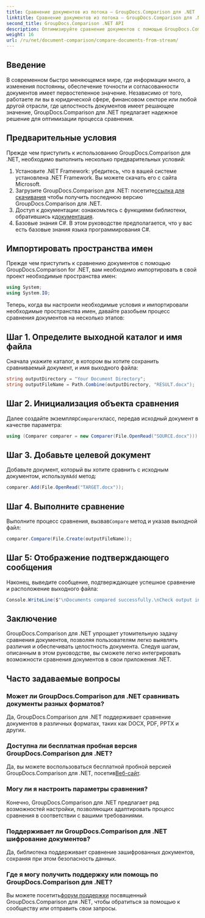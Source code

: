 ```yaml
---
title: Сравнение документов из потока — GroupDocs.Comparison для .NET
linktitle: Сравнение документов из потока — GroupDocs.Comparison для .NET
second_title: GroupDocs.Comparison .NET API
description: Оптимизируйте сравнение документов с помощью GroupDocs.Comparison для .NET. Легко сравнивайте документы и обеспечивайте точность в разных файлах.
weight: 16
url: /ru/net/document-comparison/compare-documents-from-stream/
---
```

## Введение
В современном быстро меняющемся мире, где информации много, а изменения постоянны, обеспечение точности и согласованности документов имеет первостепенное значение. Независимо от того, работаете ли вы в юридической сфере, финансовом секторе или любой другой отрасли, где целостность документов имеет решающее значение, GroupDocs.Comparison для .NET предлагает надежное решение для оптимизации процесса сравнения.
## Предварительные условия
Прежде чем приступить к использованию GroupDocs.Comparison для .NET, необходимо выполнить несколько предварительных условий:
1. Установите .NET Framework: убедитесь, что в вашей системе установлена .NET Framework. Вы можете скачать его с сайта Microsoft.
2.  Загрузите GroupDocs.Comparison для .NET: посетите[ссылка для скачивания](https://releases.groupdocs.com/comparison/net/) чтобы получить последнюю версию GroupDocs.Comparison для .NET.
3.  Доступ к документации: ознакомьтесь с функциями библиотеки, обратившись к[документация](https://tutorials.groupdocs.com/comparison/net/).
4. Базовые знания C#. В этом руководстве предполагается, что у вас есть базовые знания языка программирования C#.

## Импортировать пространства имен
Прежде чем приступить к сравнению документов с помощью GroupDocs.Comparison for .NET, вам необходимо импортировать в свой проект необходимые пространства имен:
```csharp
using System;
using System.IO;
```
Теперь, когда вы настроили необходимые условия и импортировали необходимые пространства имен, давайте разобьем процесс сравнения документов на несколько этапов:
## Шаг 1. Определите выходной каталог и имя файла
Сначала укажите каталог, в котором вы хотите сохранить сравниваемый документ, и имя выходного файла:
```csharp
string outputDirectory = "Your Document Directory";
string outputFileName = Path.Combine(outputDirectory, "RESULT.docx");
```
## Шаг 2. Инициализация объекта сравнения
 Далее создайте экземпляр`Comparer`класс, передав исходный документ в качестве параметра:
```csharp
using (Comparer comparer = new Comparer(File.OpenRead("SOURCE.docx")))
```
## Шаг 3. Добавьте целевой документ
 Добавьте документ, который вы хотите сравнить с исходным документом, используя`Add` метод:
```csharp
comparer.Add(File.OpenRead("TARGET.docx"));
```
## Шаг 4. Выполните сравнение
 Выполните процесс сравнения, вызвав`Compare` метод и указав выходной файл:
```csharp
comparer.Compare(File.Create(outputFileName));
```
## Шаг 5: Отображение подтверждающего сообщения
Наконец, выведите сообщение, подтверждающее успешное сравнение и расположение выходного файла:
```csharp
Console.WriteLine($"\nDocuments compared successfully.\nCheck output in {outputDirectory}.");
```

## Заключение
GroupDocs.Comparison для .NET упрощает утомительную задачу сравнения документов, позволяя пользователям легко выявлять различия и обеспечивать целостность документа. Следуя шагам, описанным в этом руководстве, вы сможете легко интегрировать возможности сравнения документов в свои приложения .NET.
## Часто задаваемые вопросы
### Может ли GroupDocs.Comparison для .NET сравнивать документы разных форматов?
Да, GroupDocs.Comparison для .NET поддерживает сравнение документов в различных форматах, таких как DOCX, PDF, PPTX и других.
### Доступна ли бесплатная пробная версия GroupDocs.Comparison для .NET?
 Да, вы можете воспользоваться бесплатной пробной версией GroupDocs.Comparison для .NET, посетив[Веб-сайт](https://releases.groupdocs.com/).
### Могу ли я настроить параметры сравнения?
Конечно, GroupDocs.Comparison для .NET предлагает ряд возможностей настройки, позволяющих адаптировать процесс сравнения в соответствии с вашими требованиями.
### Поддерживает ли GroupDocs.Comparison для .NET шифрование документов?
Да, библиотека поддерживает сравнение зашифрованных документов, сохраняя при этом безопасность данных.
### Где я могу получить поддержку или помощь по GroupDocs.Comparison для .NET?
 Вы можете посетить[форум поддержки](https://forum.groupdocs.com/c/comparison/12) посвященный GroupDocs.Comparison для .NET, чтобы обратиться за помощью к сообществу или отправить свои запросы.